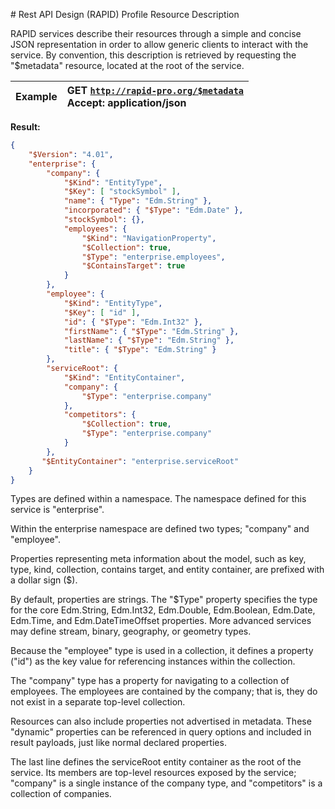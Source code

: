 ﻿﻿# Rest API Design (RAPID) Profile Resource Description

RAPID services describe their resources through a simple and concise JSON representation in order to allow generic clients to interact with the service. By convention, this description is retrieved by requesting the "$metadata" resource, located at the root of the service.
 
| Example |GET [`http://rapid-pro.org/$metadata`](https://jetsons.azurewebsites.net/$metadata)<br>Accept: application/json
| ---------- | :--- |

  **Result:**

```json
{
    "$Version": "4.01",
    "enterprise": {
        "company": {
            "$Kind": "EntityType",
            "$Key": [ "stockSymbol" ],
            "name": { "Type": "Edm.String" },
            "incorporated": { "$Type": "Edm.Date" },
            "stockSymbol": {},
            "employees": {
                "$Kind": "NavigationProperty",
                "$Collection": true,
                "$Type": "enterprise.employees",
                "$ContainsTarget": true
            }
        },
        "employee": {
            "$Kind": "EntityType",
            "$Key": [ "id" ],
            "id": { "$Type": "Edm.Int32" },
            "firstName": { "$Type": "Edm.String" },
            "lastName": { "$Type": "Edm.String" },
            "title": { "$Type": "Edm.String" }
        },
        "serviceRoot": {
            "$Kind": "EntityContainer",
            "company": {
                "$Type": "enterprise.company"
            },
            "competitors": {
                "$Collection": true,
                "$Type": "enterprise.company"
            }
        },
       "$EntityContainer": "enterprise.serviceRoot"
    }
}
```

Types are defined within a namespace. The namespace defined for this service is "enterprise".

Within the enterprise namespace are defined two types; "company" and "employee".

Properties representing meta information about the model, such as key, type, kind, collection, contains target, and entity container, are prefixed with a dollar sign ($).

By default, properties are strings. The "$Type" property specifies the type for the core Edm.String, Edm.Int32, Edm.Double, Edm.Boolean, Edm.Date, Edm.Time, and Edm.DateTimeOffset properties. More advanced services may define stream, binary, geography, or geometry types.

Because the "employee" type is used in a collection, it defines a property ("id") as the key value for referencing instances within the collection.

The "company" type has a property for navigating to a collection of employees. The employees are contained by the company; that is, they do not exist in a separate top-level collection.

Resources can also include properties not advertised in metadata. These "dynamic" properties can be referenced in query options and included in result payloads, just like normal declared properties.

The last line defines the serviceRoot entity container as the root of the service. Its members are top-level resources exposed by the service; "company" is a single instance of the company type, and "competitors" is a collection of companies.















